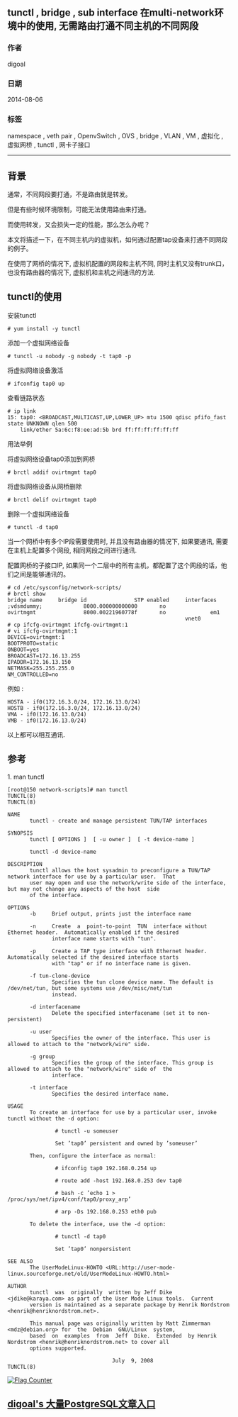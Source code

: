 ## tunctl , bridge , sub interface 在multi-network环境中的使用, 无需路由打通不同主机的不同网段     
                        
### 作者                       
digoal                        
                        
### 日期                       
2014-08-06                              
                        
### 标签                      
namespace , veth pair , OpenvSwitch , OVS , bridge , VLAN , VM , 虚拟化 , 虚拟网桥 , tunctl , 网卡子接口                                             
                        
----                      
                        
## 背景    
通常，不同网段要打通，不是路由就是转发。    
    
但是有些时候环境限制，可能无法使用路由来打通。    
    
而使用转发，又会损失一定的性能，那么怎么办呢？    
    
本文将描述一下，在不同主机内的虚拟机，如何通过配置tap设备来打通不同网段的例子。     
    
在使用了网桥的情况下, 虚拟机配置的网段和主机不同, 同时主机又没有trunk口，也没有路由器的情况下, 虚拟机和主机之间通讯的方法.    
    
## tunctl的使用  
安装tunctl    
    
```  
# yum install -y tunctl  
```  
    
添加一个虚拟网络设备  
  
```
# tunctl -u nobody -g nobody -t tap0 -p  
```
  
将虚拟网络设备激活    
  
```
# ifconfig tap0 up  
```
  
查看链路状态  
  
```
# ip link   
15: tap0: <BROADCAST,MULTICAST,UP,LOWER_UP> mtu 1500 qdisc pfifo_fast state UNKNOWN qlen 500  
    link/ether 5a:6c:f8:ee:ad:5b brd ff:ff:ff:ff:ff:ff  
```
  
用法举例   
  
将虚拟网络设备tap0添加到网桥  
  
```
# brctl addif ovirtmgmt tap0  
```
  
将虚拟网络设备从网桥删除  
  
```
# brctl delif ovirtmgmt tap0  
```
  
删除一个虚拟网络设备  
  
```
# tunctl -d tap0  
```
  
当一个网桥中有多个IP段需要使用时, 并且没有路由器的情况下, 如果要通讯, 需要在主机上配置多个网段, 相同网段之间进行通讯.   
  
配置网桥的子接口IP, 如果同一个二层中的所有主机，都配置了这个网段的话，他们之间是能够通讯的。    
  
```
# cd /etc/sysconfig/network-scripts/  
# brctl show  
bridge name     bridge id               STP enabled     interfaces  
;vdsmdummy;             8000.000000000000       no  
ovirtmgmt               8000.00221960778f       no              em1  
                                                        vnet0  
# cp ifcfg-ovirtmgmt ifcfg-ovirtmgmt:1  
# vi ifcfg-ovirtmgmt:1  
DEVICE=ovirtmgmt:1  
BOOTPROTO=static  
ONBOOT=yes  
BROADCAST=172.16.13.255  
IPADDR=172.16.13.150  
NETMASK=255.255.255.0  
NM_CONTROLLED=no  
```
  
例如 :   
  
```
HOSTA - if0(172.16.3.0/24, 172.16.13.0/24)  
HOSTB - if0(172.16.3.0/24, 172.16.13.0/24)  
VMA - if0(172.16.13.0/24)  
VMB - if0(172.16.13.0/24)  
```
  
以上都可以相互通讯.  
  
## 参考
1\. man tunctl  
  
```
[root@150 network-scripts]# man tunctl  
TUNCTL(8)                                                            TUNCTL(8)  
  
NAME  
       tunctl - create and manage persistent TUN/TAP interfaces  
  
SYNOPSIS  
       tunctl [ OPTIONS ]  [ -u owner ]  [ -t device-name ]  
  
       tunctl -d device-name  
  
DESCRIPTION  
       tunctl allows the host sysadmin to preconfigure a TUN/TAP network interface for use by a particular user.  That  
       user may open and use the network/write side of the interface, but may not change any aspects of the host  side  
       of the interface.  
  
OPTIONS  
       -b     Brief output, prints just the interface name  
  
       -n     Create  a  point-to-point  TUN  interface without Ethernet header.  Automatically enabled if the desired  
              interface name starts with "tun".  
  
       -p     Create a TAP type interface with Ethernet header. Automatically selected if the desired interface starts  
              with "tap" or if no interface name is given.  
  
       -f tun-clone-device  
              Specifies the tun clone device name. The default is /dev/net/tun, but some systems use /dev/misc/net/tun  
              instead.  
  
       -d interfacename  
              Delete the specified interfacename (set it to non-persistent)  
  
       -u user  
              Specifies the owner of the interface. This user is allowed to attach to the "network/wire" side.  
  
       -g group  
              Specifies the group of the interface. This group is allowed to attach to the "network/wire" side of  the  
              interface.  
  
       -t interface  
              Specifies the desired interface name.  
  
USAGE  
       To create an interface for use by a particular user, invoke tunctl without the -d option:  
  
               # tunctl -u someuser  
  
               Set ’tap0’ persistent and owned by ’someuser’  
  
       Then, configure the interface as normal:  
  
               # ifconfig tap0 192.168.0.254 up  
  
               # route add -host 192.168.0.253 dev tap0  
  
               # bash -c ’echo 1 > /proc/sys/net/ipv4/conf/tap0/proxy_arp’  
  
               # arp -Ds 192.168.0.253 eth0 pub  
  
       To delete the interface, use the -d option:  
  
               # tunctl -d tap0  
  
               Set ’tap0’ nonpersistent  
  
SEE ALSO  
       The UserModeLinux-HOWTO <URL:http://user-mode-linux.sourceforge.net/old/UserModeLinux-HOWTO.html>  
  
AUTHOR  
       tunctl  was  originally  written by Jeff Dike <jdike@karaya.com> as part of the User Mode Linux tools.  Current  
       version is maintained as a separate package by Henrik Nordstrom <henrik@henriknordstrom.net>.  
  
       This manual page was originally written by Matt Zimmerman <mdz@debian.org> for  the  Debian  GNU/Linux  system,  
       based  on  examples  from  Jeff  Dike.  Extended  by Henrik Nordstrom <henrik@henriknordstrom.net> to cover all  
       options supported.  
  
                                 July  9, 2008                       TUNCTL(8)  
```
  
    
                

  
<a rel="nofollow" href="http://info.flagcounter.com/h9V1"  ><img src="http://s03.flagcounter.com/count/h9V1/bg_FFFFFF/txt_000000/border_CCCCCC/columns_2/maxflags_12/viewers_0/labels_0/pageviews_0/flags_0/"  alt="Flag Counter"  border="0"  ></a>  
  
  
  
  
  
  
## [digoal's 大量PostgreSQL文章入口](https://github.com/digoal/blog/blob/master/README.md "22709685feb7cab07d30f30387f0a9ae")
  
